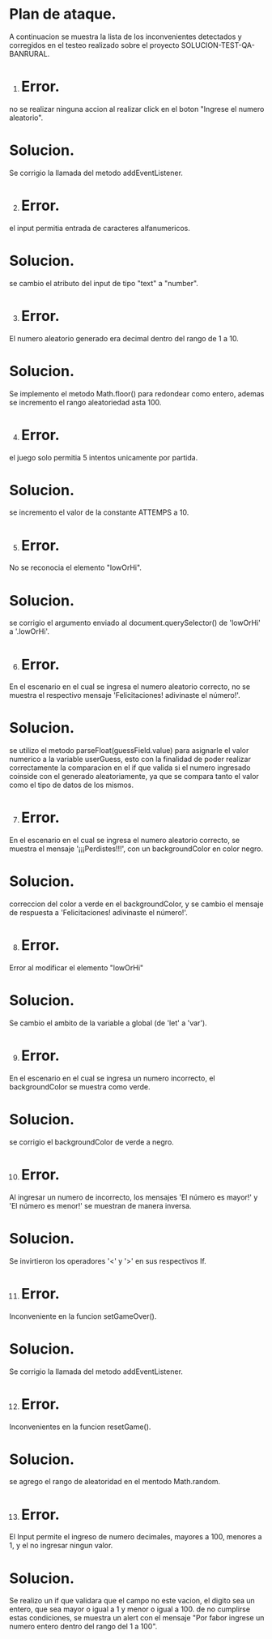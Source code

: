 # Plan de ataque.
A continuacion se muestra la lista de los inconvenientes detectados y corregidos  en el testeo realizado sobre el proyecto SOLUCION-TEST-QA-BANRURAL.

1. # Error. 
no se realizar ninguna accion al realizar click en el boton "Ingrese el  numero aleatorio".
   # Solucion.
Se corrigio la llamada del metodo addEventListener.
 
2. # Error.
el input permitia entrada de caracteres alfanumericos.
   # Solucion.
se cambio el atributo del input de tipo "text" a "number".

3. # Error.
El numero aleatorio generado era decimal dentro del rango de 1 a 10.
   # Solucion.
Se implemento el metodo Math.floor() para redondear como entero, ademas se incremento el rango aleatoriedad asta 100.

4. # Error.
el juego solo permitia 5 intentos unicamente por partida.
   # Solucion.
se incremento el valor de la constante ATTEMPS a 10.

5. # Error.
No se reconocia el elemento "lowOrHi".
   # Solucion.
se corrigio el argumento enviado al document.querySelector() de 'lowOrHi' a '.lowOrHi'.

6. # Error.
En el escenario en el cual se ingresa el numero aleatorio correcto, no se muestra el respectivo mensaje 'Felicitaciones! adivinaste el número!'. 
   # Solucion.
se utilizo el metodo parseFloat(guessField.value) para asignarle el valor numerico a la variable userGuess, esto con la finalidad de poder realizar correctamente la comparacion en el if que valida si el numero ingresado coinside con el generado aleatoriamente, ya que se compara tanto el valor como el tipo de datos de los mismos.

7. # Error.
En el escenario en el cual se ingresa el numero aleatorio correcto, se muestra el mensaje '¡¡¡Perdistes!!!', con un backgroundColor en color negro.
   # Solucion.
correccion del color a verde en el backgroundColor, y se cambio el mensaje de respuesta a 'Felicitaciones! adivinaste el número!'.

8. # Error.
Error al modificar el elemento "lowOrHi"
   # Solucion.
Se cambio el ambito de la variable a global (de 'let' a 'var').

9. # Error.
En el escenario en el cual se ingresa un numero incorrecto, el backgroundColor se muestra como verde.
   # Solucion.
se corrigio el backgroundColor de verde a negro.

10. # Error.
Al ingresar un numero de incorrecto, los mensajes 'El número es mayor!' y 'El número es menor!' se muestran de manera inversa.
   # Solucion.
Se invirtieron los operadores '<' y '>' en sus respectivos If.

11. # Error.
Inconveniente en la funcion setGameOver().
   # Solucion.
Se corrigio la llamada del metodo addEventListener.

12. # Error.
Inconvenientes en la funcion resetGame().
   # Solucion.
se agrego el rango de aleatoridad en el mentodo Math.random.

13. # Error.
El Input permite el ingreso de numero decimales, mayores a 100, menores a 1, y el no ingresar ningun valor.
   # Solucion.
Se realizo un if que validara que el campo no este vacion, el digito sea un entero, que sea mayor o igual a 1 y menor o igual a 100. de no cumplirse estas condiciones, se muestra un alert con el mensaje "Por fabor ingrese un numero entero dentro del rango del 1 a 100".
